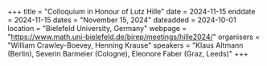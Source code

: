 +++
title = "Colloquium in Honour of Lutz Hille"
date = 2024-11-15
enddate = 2024-11-15
dates = "November 15, 2024"
dateadded = 2024-10-01
location = "Bielefeld University, Germany"
webpage = "https://www.math.uni-bielefeld.de/birep/meetings/hille2024/"
organisers = "William Crawley-Boevey, Henning Krause"
speakers = "Klaus Altmann (Berlin), Severin Barmeier (Cologne), Eleonore Faber (Graz, Leeds)"
+++
